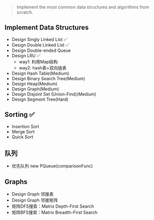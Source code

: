 > Implement the most common data structures and algorithms from scratch.

## Implement Data Structures

- Design Singly Linked List ✅
- Design Double Linked List ✅
- Design Double-ended Queue
- Design LRU ✅
  - way1: 利用Map结构
  - way2: hash表+双向链表
- Design Hash Table(Medium)
- Design Binary Search Tree(Medium)
- Design Heap(Medium)
- Design Graph(Medium)
- Design Disjoint Set (Union-Find)(Medium)
- Design Segment Tree(Hard)

## Sorting ✅

- Insertion Sort
- Merge Sort
- Quick Sort

## 队列

- 优先队列 new PQueue(comparisonFunc)

## Graphs

- Design Graph 邻接表
- Design Graph 邻接矩阵
- 矩阵DFS搜索：Matrix Depth-First Search
- 矩阵BFS搜索：Matrix Breadth-First Search
